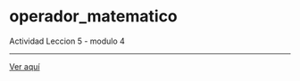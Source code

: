 # operador_matematico
Actividad Leccion 5 - modulo 4 <br> 
<hr>
<a href="https://yerko09.github.io/operador_matematico/">Ver aquí</a>

